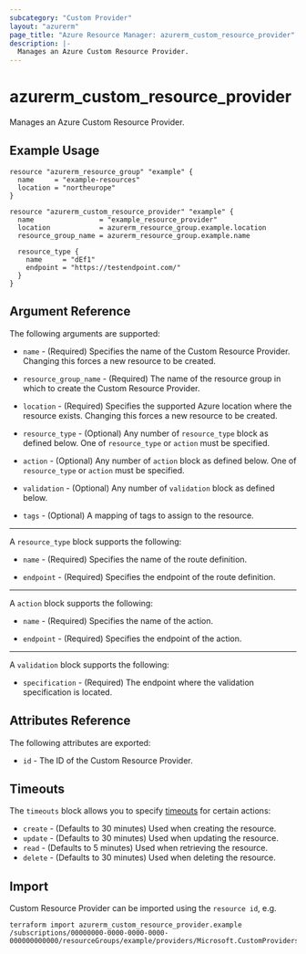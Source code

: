 ```yaml
---
subcategory: "Custom Provider"
layout: "azurerm"
page_title: "Azure Resource Manager: azurerm_custom_resource_provider"
description: |-
  Manages an Azure Custom Resource Provider.
---
```


# azurerm_custom_resource_provider

Manages an Azure Custom Resource Provider.

## Example Usage

```hcl
resource "azurerm_resource_group" "example" {
  name     = "example-resources"
  location = "northeurope"
}

resource "azurerm_custom_resource_provider" "example" {
  name                = "example_resource_provider"
  location            = azurerm_resource_group.example.location
  resource_group_name = azurerm_resource_group.example.name

  resource_type {
    name     = "dEf1"
    endpoint = "https://testendpoint.com/"
  }
}
```

## Argument Reference

The following arguments are supported:

* `name` - (Required) Specifies the name of the Custom Resource Provider. Changing this forces a new resource to be created.

* `resource_group_name` - (Required) The name of the resource group in which to create the Custom Resource Provider.

* `location` - (Required) Specifies the supported Azure location where the resource exists. Changing this forces a new resource to be created.

* `resource_type` - (Optional) Any number of `resource_type` block as defined below. One of `resource_type` or `action` must be specified.

* `action` - (Optional) Any number of `action` block as defined below. One of `resource_type` or `action` must be specified.

* `validation` - (Optional) Any number of `validation` block as defined below.

* `tags` - (Optional) A mapping of tags to assign to the resource.

---

A `resource_type` block supports the following:

* `name` - (Required) Specifies the name of the route definition. 

* `endpoint` - (Required) Specifies the endpoint of the route definition. 

---

A `action` block supports the following:

* `name` - (Required) Specifies the name of the action. 

* `endpoint` - (Required) Specifies the endpoint of the action. 

---

A `validation` block supports the following:

* `specification` - (Required) The endpoint where the validation specification is located. 

## Attributes Reference

The following attributes are exported:

* `id` - The ID of the Custom Resource Provider.

## Timeouts

The `timeouts` block allows you to specify [timeouts](https://www.terraform.io/docs/configuration/resources.html#timeouts) for certain actions:

* `create` - (Defaults to 30 minutes) Used when creating the resource.
* `update` - (Defaults to 30 minutes) Used when updating the resource.
* `read`   - (Defaults to 5 minutes) Used when retrieving the resource.
* `delete` - (Defaults to 30 minutes) Used when deleting the resource.

## Import

Custom Resource Provider can be imported using the `resource id`, e.g.

```shell
terraform import azurerm_custom_resource_provider.example /subscriptions/00000000-0000-0000-0000-000000000000/resourceGroups/example/providers/Microsoft.CustomProviders/resourceProviders/example
```
